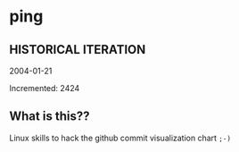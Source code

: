 # ping

## HISTORICAL ITERATION
2004-01-21

Incremented: 2424

## What is this?? 
Linux skills to hack the github commit visualization chart `;-)`
